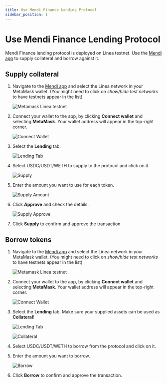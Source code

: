 ```yaml
---
title: Use Mendi Finance Lending Protocol
sidebar_position: 1
---
```


# Use Mendi Finance Lending Protocol

Mendi Finance lending protocol is deployed on Linea testnet. Use the [Mendi app](https://testnet.mendi.finance/) to supply collateral and borrow against it.

## Supply collateral

1. Navigate to the [Mendi app](https://testnet.mendi.finance/) and select the Linea network in your MetaMask wallet. (You might need to click on _show/hide test networks_ to have testnets appear in the list)

   ![Metamask Linea testnet](../../assets/mendi/metamask.png)

1. Connect your wallet to the app, by clicking **Connect wallet** and selecting **MetaMask**. Your wallet address will appear in the top-right corner.

   ![Connect Wallet](../../assets/mendi/connect_wallet.png)

1. Select the **Lending** tab.

   ![Lending Tab](../../assets/mendi/lending.png)

1. Select USDC/USDT/WETH to supply to the protocol and click on it.

   ![Supply](../../assets/mendi/supply.png)

1. Enter the amount you want to use for each token.

   ![Supply Amount](../../assets/mendi/supply_amount.png)

1. Click **Approve** and check the details.

   ![Supply Approve](../../assets/mendi/supply_approve.png)

1. Click **Supply** to confirm and approve the transaction.

## Borrow tokens

1. Navigate to the [Mendi app](https://testnet.mendi.finance/) and select the Linea network in your MetaMask wallet. (You might need to click on _show/hide test networks_ to have testnets appear in the list)

   ![Metamask Linea testnet](../../assets/mendi/metamask.png)

1. Connect your wallet to the app, by clicking **Connect wallet** and selecting **MetaMask**. Your wallet address will appear in the top-right corner.

   ![Connect Wallet](../../assets/mendi/connect_wallet.png)

1. Select the **Lending** tab. Make sure your supplied assets can be used as **Collateral**!

   ![Lending Tab](../../assets/mendi/lending.png)

   ![Collateral](../../assets/mendi/collateral.png)

1. Select USDC/USDT/WETH to borrow from the protocol and click on it.
1. Enter the amount you want to borrow.

   ![Borrow](../../assets/mendi/borrow2.png)

1. Click **Borrow** to confirm and approve the transaction.
